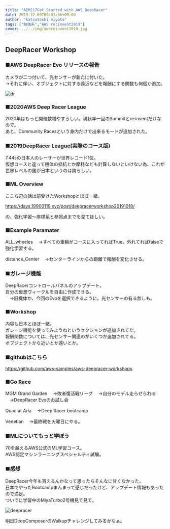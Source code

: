 ```yaml
---
title: "AIM217Get_Started_with_AWS_DeepRacer"
date: 2019-12-03T09:03:56+09:00
author: "katsutoshi miyata"
tags: ["勉強系","AWS re:invent2019"]
cover: ../../img/awsreinvent2019.jpg
---
```


## DeepRacer Workshop
### ■**AWS DeepRacer Evo** リリースの報告

カメラが二つ付いて、光センサーが新たに付いた。  
→それに伴い、オブジェクトに対する遠近などを報酬にする関数も何個か追加。

![dr](../../img/dr.jpg)

### ■2020AWS Deep Racer League
2020年はもっと開催数増やすらしい。現状年一回のSummitとre:inventだけなので。  
あと、Community Racesという身内だけで出来るモードが追加された。

### ■2019DeepRacer League(実際のコース版)
7.44sの日本人のレーサーが世界レコード1位。  
仮想コースと違って機体の抵抗とか摩耗なども計算しないといけない為、これが世界レベルの国が日本というのは誇らしい。

### ■ML Overview
ここら辺の話は前受けたWorkshopとほぼ一緒。

https://days.19900119.xyz/post/deepracerworkshop20191018/

の、強化学習～座標系と参照点までを見てほしい。

### ■Example Paramater
ALL_wheeles
　→すべての車輪がコースに入ってればTrue。外れてればfalseで強化学習する。

distance_Center
　→センターラインからの距離で報酬を変化させる。

### ■ガレージ機能
DeepRacerコントロールパネルのアップデート。  
自分の仮想ヴィークルを自由に作成できる。  
　→旧機体か、今回のEvoを選択できるように。光センサーの有る無しも。

### ■Workshop
内容も日本とほぼ一緒。  
ガレージ機能を使ってみようねというセクションが追加されてた。  
報酬関数については、光センサー関連のがいくつか追加されてる。  
オブジェクトから近いとか遠いとか。

### ■githubはこちら
https://github.com/aws-samples/aws-deepracer-workshops

### ■Go Race
MGM Grand Garden
　→敗者復活戦リーグ
　→自分のモデル走らせられる
　→DeepRacer Evoのお試し会

Quad at Aria
　→Deep Racer bootcamp

Venetian
　→最終戦を火曜日にやる。

### ■MLについてもっと学ぼう
70を越えるAWS公式のML学習コース。  
AWS認定マシンラーニングスペシャルティ試験。

### ■感想
DeepRacer今年も貰えるんかなって思ったらそんなに甘くなかった。  
日本でやったBootcampまんまって感じだったけど、アップデート情報もあったので満足。  
ついでに学習中のMiyaTurbo2号機見て見て。

![deepracer](../../img/deepracer.gif)

明日DeepComposerのWalkupチャレンジしてみるかなぁ。